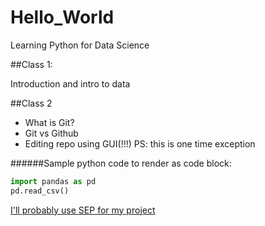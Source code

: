 # Hello_World
Learning Python for Data Science


##Class 1:

Introduction and intro to data


##Class 2

* What is Git?
* Git vs Github
* Editing repo using GUI(!!!) PS: this is one time exception



######Sample python code to render as code block:

```python 
import pandas as pd
pd.read_csv()

```

[I'll probably use SEP for my project](plato.stanford.edu)


